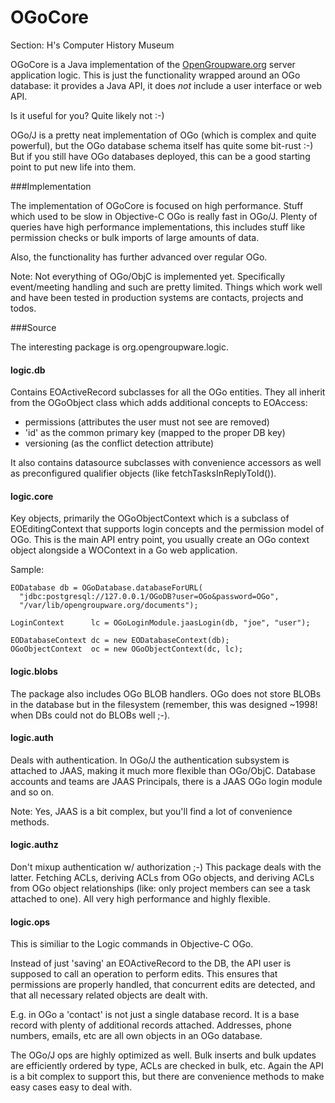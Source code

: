 # OGoCore

Section: H's Computer History Museum

OGoCore is a Java implementation of the
[OpenGroupware.org](http://www.opengroupware.org/en/index.html)
server application logic.
This is just the functionality wrapped around an OGo database:
it provides a Java API,
it does *not* include a user interface or web API.

Is it useful for you? Quite likely not :-)

OGo/J is a pretty neat implementation of OGo (which is complex and quite
powerful),
but the OGo database schema itself has quite some bit-rust :-)
But if you still have OGo databases deployed, this can be a good starting point
to put new life into them.

###Implementation

The implementation of OGoCore is focused on high performance. Stuff which used
to be slow in Objective-C OGo is really fast in OGo/J. Plenty of queries have
high performance implementations, this includes stuff like permission checks or
bulk imports of large amounts of data.

Also, the functionality has further advanced over regular OGo.

Note: Not everything of OGo/ObjC is implemented yet. Specifically event/meeting
handling and such are pretty limited.
Things which work well and have been tested in production systems are contacts,
projects and todos.

###Source

The interesting package is org.opengroupware.logic.

#### logic.db

Contains EOActiveRecord subclasses for all the OGo entities. They all inherit
from the OGoObject class which adds additional concepts to EOAccess:

- permissions (attributes the user must not see are removed)
- 'id' as the common primary key (mapped to the proper DB key)
- versioning  (as the conflict detection attribute)

It also contains datasource subclasses with convenience accessors as well as
preconfigured qualifier objects (like fetchTasksInReplyToId()).

#### logic.core

Key objects, primarily the OGoObjectContext which is a subclass of
EOEditingContext that supports login concepts and the permission model of OGo.
This is the main API entry point, you usually create an OGo context object
alongside a WOContext in a Go web application.

Sample:

    EODatabase db = OGoDatabase.databaseForURL(
      "jdbc:postgresql://127.0.0.1/OGoDB?user=OGo&password=OGo",
      "/var/lib/opengroupware.org/documents");
    
    LoginContext      lc = OGoLoginModule.jaasLogin(db, "joe", "user");
    
    EODatabaseContext dc = new EODatabaseContext(db);
    OGoObjectContext  oc = new OGoObjectContext(dc, lc);


#### logic.blobs

The package also includes OGo BLOB handlers. OGo does not store BLOBs
in the database but in the filesystem (remember, this was designed ~1998! when
DBs could not do BLOBs well ;-).

#### logic.auth

Deals with authentication. In OGo/J the authentication subsystem is attached to
JAAS, making it much more flexible than OGo/ObjC.
Database accounts and teams are JAAS Principals,
there is a JAAS OGo login module and so on.

Note: Yes, JAAS is a bit complex, but you'll find a lot of convenience methods.

#### logic.authz

Don't mixup authentication w/ authorization ;-) This package deals with the
latter. Fetching ACLs, deriving ACLs from OGo objects, and deriving ACLs from
OGo object relationships (like: only project members can see a task attached to
one).
All very high performance and highly flexible.

#### logic.ops

This is similiar to the Logic commands in Objective-C OGo.

Instead of just 'saving' an EOActiveRecord to the DB, the API user is supposed
to call an operation to perform edits.
This ensures that permissions are properly handled,
that concurrent edits are detected,
and that all necessary related objects are dealt with.

E.g. in OGo a 'contact' is not just a single database record.
It is a base record with plenty of additional records attached.
Addresses, phone numbers, emails, etc are all own objects in an OGo database.

The OGo/J ops are highly optimized as well. Bulk inserts and bulk updates are
efficiently ordered by type, ACLs are checked in bulk, etc.
Again the API is a bit complex to support this, but there are convenience
methods to make easy cases easy to deal with.
